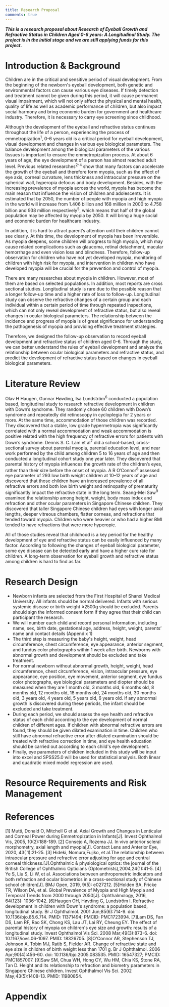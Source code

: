 ```yaml
---
title: Research Proposal
comments: true
---
```

***This is a research proposal about Research of Eyeball Growth and Refractive Status in Children Aged 0-6 years: A Longitudinal Study. The project is in the initial stage and we are still applying funds for this project.***

# Introduction & Background
Children are in the critical and sensitive period of visual development. From the beginning of the newborn's eyeball development, both genetic and environmental factors can cause various eye diseases. If timely detection and treatment cannot be given during this period, it will cause permanent visual impairment, which will not only affect the physical and mental health, quality of life as well as academic performance of children, but also impact social harmony and bring economic burden for government and healthcare industry. Therefore, it is necessary to carry eye screening since childhood.

Although the development of the eyeball and refractive status continues throughout the life of a person, experiencing the process of emmetropization<sup>1</sup>, 0-6 years old is a critical period for eyeball development, visual development and changes in various eye biological parameters. The balance development among the biological parameters of the various tissues is important to ensure the emmetropization process. At about 6 years of age, the eye development of a person has almost reached adult level. Previous related researches<sup>2-4</sup> show that many factors can accelerate the growth of the eyeball and therefore form myopia, such as the effect of eye axis, corneal curvature, lens thickness and intraocular pressure on the spherical wall, hyperopia defocus and body development. Besides, with the increasing prevalence of myopia across the world, myopia has become the main reason that influence the vision of children and adolescents. It is estimated that by 2050, the number of people with myopia and high myopia in the world will increase from 1.406 billion and 168 million in 2000 to 4.758 billion and 938 million respectively<sup>5</sup>, which means that half of the global population may be affected by myopia by 2050. It will bring a huge social and economic burden for healthcare industry.

In addition, it is hard to attract parent’s attention until their children cannot see clearly. At this time, the development of myopia has been irreversible. As myopia deepens, some children will progress to high myopia, which may cause related complications such as glaucoma, retinal detachment, macular hemorrhage and even vision loss and blindness. Therefore, follow-up observation for children who have not yet developed myopia, monitoring of children with high risk for myopia, and intervention in children who have developed myopia will be crucial for the prevention and control of myopia.

There are many researches about myopia in children. However, most of them are based on selected populations. In addition, most reports are cross sectional studies. Longitudinal study is rare due to the possible reason that a longer follow-up time and a higher rate of loss to follow-up. Longitudinal study can observe the refractive changes of a certain group and each individual within a certain period of time through repeated inspections, which can not only reveal development of refractive status, but also reveal changes in ocular biological parameters. The relationship between the incidence and progress of myopia is of great significance for understanding the pathogenesis of myopia and providing effective treatment strategies.

Therefore, we designed the follow-up observation to record eyeball development and refractive status of children aged 0-6. Through the study, we can better understand the rules of eyeball development and analyze the relationship between ocular biological parameters and refractive status, and predict the development of refractive status based on changes in eyeball biological parameters.

#	Literature Review
Olav H Haugen, Gunnar Høvding, Isa Lundström<sup>6</sup> conducted a population based, longitudinal study to research refractive development in children with Down’s syndrome. They randomly chose 60 children with Down’s syndrome and repeatedly did retinoscopy in cycloplegia for 2 years or more. At the same time, accommodation of those children was recorded. They discovered that a stable, low grade hypermetropia was significantly correlated with a normal accommodation and weak accommodation is positive related with the high frequency of refractive errors for patients with Down’s syndrome. Dennis S. C. Lam et al<sup>7</sup> did a school-based, cross-sectional survey about parental myopia, parental education level, and near work performed by the child among children 5 to 16 years of age and then conducted a longitudinal cohort study one year later. They discovered that parental history of myopia influences the growth rate of the children’s eyes, rather than their size before the onset of myopia. A R O’Connor<sup>8</sup> assessed eye parameter of 293 low birth weight children at 10–12 years of age and discovered that those children have an increased prevalence of all refractive errors and both low birth weight and retinopathy of prematurity significantly impact the refractive state in the long term. Seang-Mei Saw<sup>9</sup> examined the relationship among height, weight, body mass index and refraction and other ocular parameters in Singapore Chinese children. They discovered that taller Singapore Chinese children had eyes with longer axial lengths, deeper vitreous chambers, flatter corneas, and refractions that tended toward myopia. Children who were heavier or who had a higher BMI tended to have refractions that were more hyperopic.

All of those studies reveal that childhood is a key period for the healthy development of eye and refractive status can be easily influenced by many factor. According to following the changes of eyeball biological parameter, some eye disease can be detected early and have a higher cure rate for children. A long-term observation for eyeball growth and refractive status among children is hard to find as far.

#	Research Design
* Newborn infants are selected from the First Hospital of Shanxi Medical University. All infants should be normal delivered. Infants with serious systemic disease or birth weight ≥2500g should be excluded. Parents should sign the informed consent form if they agree that their child can participant the research.
* We will number each child and record personal information, including name, sex, birth date, gestational age, address, height, weight, parents’ name and contact details (Appendix 1)
* The third step is measuring the baby's height, weight, head circumference, chest circumference, eye appearance, anterior segment, and fundus color photographs within 1 week after birth. Newborns with abnormal growth and development should be excluded and take treatment.
* For normal newborn without abnormal growth, height, weight, head circumference, chest circumference, vision, intraocular pressure, eye appearance, eye position, eye movement, anterior segment, eye fundus color photographs, eye biological parameters and diopter should be measured when they are 1 month old, 3 months old, 6 months old, 8 months old, 12 months old, 18 months old, 24 months old, 30 months old, 3 years old, 4 years old, 5 years old, 6 years old. If any abnormal growth is discovered during these periods, the infant should be excluded and take treatment.
* During each period, we should assess the eye health and refractive status of each child according to the eye development of normal children of different ages. If children with abnormal refractive errors are found, they should be given dilated examination in time. Children who still have abnormal refractive error after dilated examination should be treated with refractive correction in time, and eye health education should be carried out according to each child's eye development.
* Finally, eye parameters of children included in this study will be input into excel and SPSS25.0 will be used for statistical analysis. Both linear and quadratic mixed model regression are used.
#	Resource Requirements and Risk Management
#	References

[1] Mutti, Donald O, Mitchell G et al. Axial Growth and Changes in Lenticular and Corneal Power during Emmetropization in Infants[J]. Invest Ophthalmol Vis, 2005, 10(2):188-189.
[2]	Consejo A, Rozema JJ. In vivo anterior scleral morphometry, axial length and myopia[J]. Contact Lens and Anterior Eye, 2020, 43( 1):21-25.
[3]	Hideki, Nomura,Fujiko, et al.The relationship between intraocular pressure and refractive error adjusting for age and central corneal thickness.[J].Ophthalmic & physiological optics: the journal of the British College of Ophthalmic Opticians (Optometrists),2004,24(1):41-5.
[4]	Ye S, Liu S, Li W, et al. Associations between anthropometric indicators and both refraction and ocular biometrics in a cross-sectional study of Chinese school children[J]. BMJ Open, 2019, 9(5): e027212.
[5]Holden BA, Fricke TR, Wilson DA, et al. Global Prevalence of Myopia and High Myopia and Temporal Trends from 2000 through 2050[J]. Ophthalmology, 2016, 64(123): 1036–1042.
[6]Haugen OH, Høvding G, Lundström I. Refractive development in children with Down's syndrome: a population based, longitudinal study. Br J Ophthalmol. 2001 Jun;85(6):714-9. doi: 10.1136/bjo.85.6.714. PMID: 11371494; PMCID: PMC1723994.
[7]Lam DS, Fan DS, Lam RF, Rao SK, Chong KS, Lau JT, Lai RY, Cheung EY. The effect of parental history of myopia on children's eye size and growth: results of a longitudinal study. Invest Ophthalmol Vis Sci. 2008 Mar;49(3):873-6. doi: 10.1167/iovs.06-1097. PMID: 18326705.
[8]O'Connor AR, Stephenson TJ, Johnson A, Tobin MJ, Ratib S, Fielder AR. Change of refractive state and eye size in children of birth weight less than 1701 g. Br J Ophthalmol. 2006 Apr;90(4):456-60. doi: 10.1136/bjo.2005.083535. PMID: 16547327; PMCID: PMC1857007.
[9]Saw SM, Chua WH, Hong CY, Wu HM, Chia KS, Stone RA, Tan D. Height and its relationship to refraction and biometry parameters in Singapore Chinese children. Invest Ophthalmol Vis Sci. 2002 May;43(5):1408-13. PMID: 11980854.

#	Appendix
